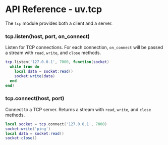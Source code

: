 API Reference - uv.tcp
=======================

The `tcp` module provides both a client and a server.

### tcp.listen(host, port, on_connect)

Listen for TCP connections. For each connection, `on_connect` will be passed a
stream with `read`, `write`, and `close` methods.

```lua
tcp.listen('127.0.0.1', 7000, function(socket)
  while true do
    local data = socket:read()
    socket:write(data)
  end
end)
```

### tcp.connect(host, port)

Connect to a TCP server. Returns a stream with `read`, `write`, and `close`
methods.

```lua
local socket = tcp.connect('127.0.0.1', 7000)
socket:write('ping')
local data = socket:read()
socket:close()
```
